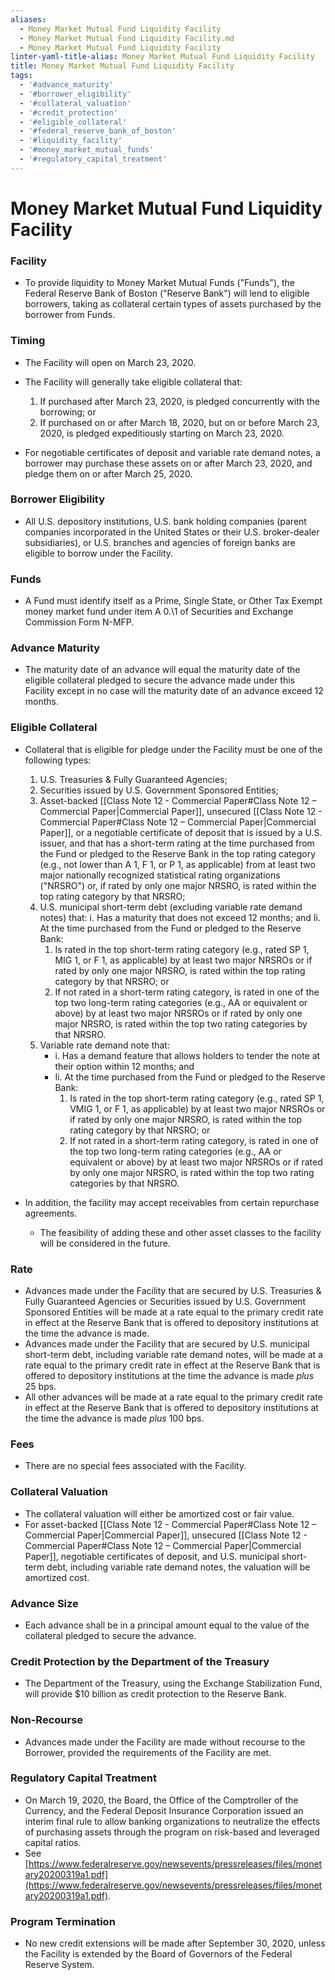 ```yaml
---
aliases:
  - Money Market Mutual Fund Liquidity Facility
  - Money Market Mutual Fund Liquidity Facility.md
  - Money Market Mutual Fund Liquidity Facility
linter-yaml-title-alias: Money Market Mutual Fund Liquidity Facility
title: Money Market Mutual Fund Liquidity Facility
tags:
  - '#advance_maturity'
  - '#borrower_eligibility'
  - '#collateral_valuation'
  - '#credit_protection'
  - '#eligible_collateral'
  - '#federal_reserve_bank_of_boston'
  - '#liquidity_facility'
  - '#money_market_mutual_funds'
  - '#regulatory_capital_treatment'
---
```

# Money Market Mutual Fund Liquidity Facility

### Facility

   - To provide liquidity to Money Market Mutual Funds ("Funds"),  the Federal Reserve Bank of Boston ("Reserve Bank") will lend to eligible borrowers,  taking as collateral certain types of assets purchased by the borrower from Funds.

### Timing

   - The Facility will open on March 23,  2020.
   - The Facility will generally take eligible collateral that:
	  1. If purchased after March 23,  2020,  is pledged concurrently with the borrowing; or
	  1. If purchased on or after March 18,  2020,  but on or before March 23,  2020,  is pledged expeditiously starting on March 23,  2020.

   - For negotiable certificates of deposit and variable rate demand notes,  a borrower may purchase these assets on or after March 23,  2020,  and pledge them on or after March 25,  2020.

### Borrower Eligibility

   - All U.S. depository institutions,  U.S. bank holding companies (parent companies incorporated in the United States or their U.S. broker-dealer subsidiaries),  or U.S. branches and agencies of foreign banks are eligible to borrow under the Facility.

### Funds

   - A Fund must identify itself as a Prime,  Single State,  or Other Tax Exempt money market fund under item A 0.\1 of Securities and Exchange Commission Form N-MFP.

### Advance Maturity

   - The maturity date of an advance will equal the maturity date of the eligible collateral pledged to secure the advance made under this Facility except in no case will the maturity date of an advance exceed 12 months.

### Eligible Collateral

   - Collateral that is eligible for pledge under the Facility must be one of the following types:
	  1. U.S. Treasuries & Fully Guaranteed Agencies;
	  1. Securities issued by U.S. Government Sponsored Entities;
	  1. Asset-backed [[Class Note 12 - Commercial Paper#Class Note 12 – Commercial Paper|Commercial Paper]],  unsecured [[Class Note 12 - Commercial Paper#Class Note 12 – Commercial Paper|Commercial Paper]],  or a negotiable certificate of deposit that is issued by a U.S. issuer,  and that has a short-term rating at the time purchased from the Fund or pledged to the Reserve Bank in the top rating category (e.g.,  not lower than A 1,  F 1,  or P 1,  as applicable) from at least two major nationally recognized statistical rating organizations ("NRSRO") or,  if rated by only one major NRSRO,  is rated within the top rating category by that NRSRO;
	  1. U.S. municipal short-term debt (excluding variable rate demand notes) that:
		 i. Has a maturity that does not exceed 12 months; and
		 Ii. At the time purchased from the Fund or pledged to the Reserve Bank:
			1. Is rated in the top short-term rating category (e.g.,  rated SP 1,  MIG 1,  or F 1,  as applicable) by at least two major NRSROs or if rated by only one major NRSRO,  is rated within the top rating category by that NRSRO; or
			1. If not rated in a short-term rating category,  is rated in one of the top two long-term rating categories (e.g.,  AA or equivalent or above) by at least two major NRSROs or if rated by only one major NRSRO,  is rated within the top two rating categories by that NRSRO.
	  1. Variable rate demand note that:
		  - i. Has a demand feature that allows holders to tender the note at their option within 12 months; and
		  - Ii. At the time purchased from the Fund or pledged to the Reserve Bank:
			1. Is rated in the top short-term rating category (e.g.,  rated SP 1,  VMIG 1,  or F 1,  as applicable) by at least two major NRSROs or if rated by only one major NRSRO,  is rated within the top rating category by that NRSRO; or
			1. If not rated in a short-term rating category,  is rated in one of the top two long-term rating categories (e.g.,  AA or equivalent or above) by at least two major NRSROs or if rated by only one major NRSRO,  is rated within the top two rating categories by that NRSRO.

   - In addition,  the facility may accept receivables from certain repurchase agreements.
	  - The feasibility of adding these and other asset classes to the facility will be considered in the future.

### Rate

   - Advances made under the Facility that are secured by U.S. Treasuries & Fully Guaranteed Agencies or Securities issued by U.S. Government Sponsored Entities will be made at a rate equal to the primary credit rate in effect at the Reserve Bank that is offered to depository institutions at the time the advance is made.
   - Advances made under the Facility that are secured by U.S. municipal short-term debt,  including variable rate demand notes,  will be made at a rate equal to the primary credit rate in effect at the Reserve Bank that is offered to depository institutions at the time the advance is made *plus* 25 bps.
   - All other advances will be made at a rate equal to the primary credit rate in effect at the Reserve Bank that is offered to depository institutions at the time the advance is made *plus* 100 bps.

### Fees

   - There are no special fees associated with the Facility.

### Collateral Valuation

   - The collateral valuation will either be amortized cost or fair value.
   - For asset-backed [[Class Note 12 - Commercial Paper#Class Note 12 – Commercial Paper|Commercial Paper]],  unsecured [[Class Note 12 - Commercial Paper#Class Note 12 – Commercial Paper|Commercial Paper]],  negotiable certificates of deposit,  and U.S. municipal short-term debt,  including variable rate demand notes,  the valuation will be amortized cost.

### Advance Size

   - Each advance shall be in a principal amount equal to the value of the collateral pledged to secure the advance.

### Credit Protection **by the Department of the Treasury**

   - The Department of the Treasury,  using the Exchange Stabilization Fund,  will provide $10 billion as credit protection to the Reserve Bank.

### Non-Recourse

   - Advances made under the Facility are made without recourse to the Borrower,  provided the requirements of the Facility are met.

### Regulatory Capital Treatment

   - On March 19,  2020,  the Board,  the Office of the Comptroller of the Currency,  and the Federal Deposit Insurance Corporation issued an interim final rule to allow banking organizations to neutralize the effects of purchasing assets through the program on risk-based and leveraged capital ratios.
   - See [https://www.federalreserve.gov/newsevents/pressreleases/files/monetary20200319a1.pdf](https://www.federalreserve.gov/newsevents/pressreleases/files/monetary20200319a1.pdf).

### Program Termination

   - No new credit extensions will be made after September 30,  2020,  unless the Facility is extended by the Board of Governors of the Federal Reserve System.